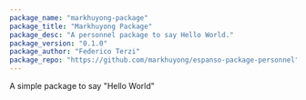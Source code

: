 ```yaml
---
package_name: "markhuyong-package"
package_title: "Markhuyong Package"
package_desc: "A personnel package to say Hello World."
package_version: "0.1.0"
package_author: "Federico Terzi"
package_repo: "https://github.com/markhuyong/espanso-package-personnel"
---
```

A simple package to say "Hello World"
